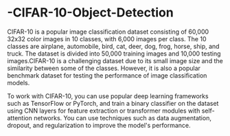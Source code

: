 # -CIFAR-10-Object-Detection
CIFAR-10 is a popular image classification dataset consisting of 60,000 32x32 color images in 10 classes, with 6,000 images per class. The 10 classes are airplane, automobile, bird, cat, deer, dog, frog, horse, ship, and truck. The dataset is divided into 50,000 training images and 10,000 testing images.CIFAR-10 is a challenging dataset due to its small image size and the similarity between some of the classes. However, it is also a popular benchmark dataset for testing the performance of image classification models.

To work with CIFAR-10, you can use popular deep learning frameworks such as TensorFlow or PyTorch, and train a binary classifier on the dataset using CNN layers for feature extraction or transformer modules with self-attention networks. You can use techniques such as data augmentation, dropout, and regularization to improve the model's performance.

